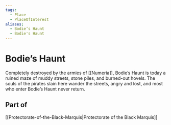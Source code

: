 ```yaml
---
tags:
  - Place
  - PlaceOfInterest
aliases:
  - Bodie’s Haunt
  - Bodie's Haunt
---
```

# Bodie’s Haunt
Completely destroyed by the armies of [[Numeria]], Bodie’s Haunt is today a ruined maze of muddy streets, stone piles, and burned-out hovels. The souls of the pirates slain here wander the streets, angry and lost, and most who enter Bodie’s Haunt never return.
## Part of
[[Protectorate-of-the-Black-Marquis|Protectorate of the Black Marquis]]